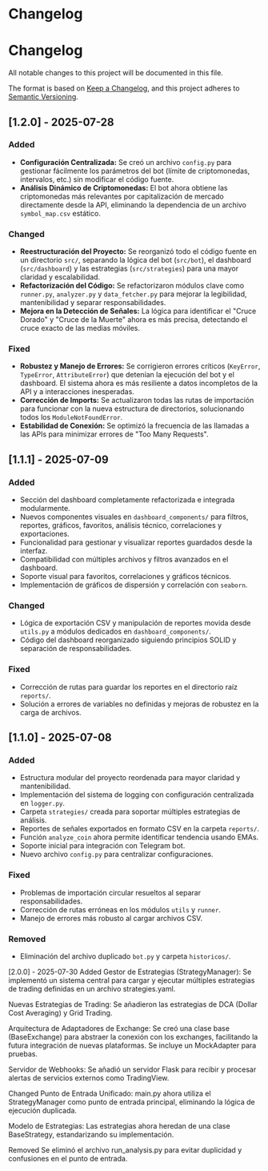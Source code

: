 # Changelog

# Changelog

All notable changes to this project will be documented in this file.

The format is based on [Keep a Changelog](https://keepachangelog.com/en/1.0.0/),
and this project adheres to [Semantic Versioning](https://semver.org/spec/v2.0.0.html).

## [1.2.0] - 2025-07-28

### Added

- **Configuración Centralizada:** Se creó un archivo `config.py` para gestionar fácilmente los parámetros del bot (límite de criptomonedas, intervalos, etc.) sin modificar el código fuente.
- **Análisis Dinámico de Criptomonedas:** El bot ahora obtiene las criptomonedas más relevantes por capitalización de mercado directamente desde la API, eliminando la dependencia de un archivo `symbol_map.csv` estático.

### Changed

- **Reestructuración del Proyecto:** Se reorganizó todo el código fuente en un directorio `src/`, separando la lógica del bot (`src/bot`), el dashboard (`src/dashboard`) y las estrategias (`src/strategies`) para una mayor claridad y escalabilidad.
- **Refactorización del Código:** Se refactorizaron módulos clave como `runner.py`, `analyzer.py` y `data_fetcher.py` para mejorar la legibilidad, mantenibilidad y separar responsabilidades.
- **Mejora en la Detección de Señales:** La lógica para identificar el "Cruce Dorado" y "Cruce de la Muerte" ahora es más precisa, detectando el cruce exacto de las medias móviles.

### Fixed

- **Robustez y Manejo de Errores:** Se corrigieron errores críticos (`KeyError`, `TypeError`, `AttributeError`) que detenían la ejecución del bot y el dashboard. El sistema ahora es más resiliente a datos incompletos de la API y a interacciones inesperadas.
- **Corrección de Imports:** Se actualizaron todas las rutas de importación para funcionar con la nueva estructura de directorios, solucionando todos los `ModuleNotFoundError`.
- **Estabilidad de Conexión:** Se optimizó la frecuencia de las llamadas a las APIs para minimizar errores de "Too Many Requests".

## [1.1.1] - 2025-07-09

### Added

- Sección del dashboard completamente refactorizada e integrada modularmente.
- Nuevos componentes visuales en `dashboard_components/` para filtros, reportes, gráficos, favoritos, análisis técnico, correlaciones y exportaciones.
- Funcionalidad para gestionar y visualizar reportes guardados desde la interfaz.
- Compatibilidad con múltiples archivos y filtros avanzados en el dashboard.
- Soporte visual para favoritos, correlaciones y gráficos técnicos.
- Implementación de gráficos de dispersión y correlación con `seaborn`.

### Changed

- Lógica de exportación CSV y manipulación de reportes movida desde `utils.py` a módulos dedicados en `dashboard_components/`.
- Código del dashboard reorganizado siguiendo principios SOLID y separación de responsabilidades.

### Fixed

- Corrección de rutas para guardar los reportes en el directorio raíz `reports/`.
- Solución a errores de variables no definidas y mejoras de robustez en la carga de archivos.

## [1.1.0] - 2025-07-08

### Added

- Estructura modular del proyecto reordenada para mayor claridad y mantenibilidad.
- Implementación del sistema de logging con configuración centralizada en `logger.py`.
- Carpeta `strategies/` creada para soportar múltiples estrategias de análisis.
- Reportes de señales exportados en formato CSV en la carpeta `reports/`.
- Función `analyze_coin` ahora permite identificar tendencia usando EMAs.
- Soporte inicial para integración con Telegram bot.
- Nuevo archivo `config.py` para centralizar configuraciones.

### Fixed

- Problemas de importación circular resueltos al separar responsabilidades.
- Corrección de rutas erróneas en los módulos `utils` y `runner`.
- Manejo de errores más robusto al cargar archivos CSV.

### Removed

- Eliminación del archivo duplicado `bot.py` y carpeta `historicos/`.

[2.0.0] - 2025-07-30
Added
Gestor de Estrategias (StrategyManager): Se implementó un sistema central para cargar y ejecutar múltiples estrategias de trading definidas en un archivo strategies.yaml.

Nuevas Estrategias de Trading: Se añadieron las estrategias de DCA (Dollar Cost Averaging) y Grid Trading.

Arquitectura de Adaptadores de Exchange: Se creó una clase base (BaseExchange) para abstraer la conexión con los exchanges, facilitando la futura integración de nuevas plataformas. Se incluye un MockAdapter para pruebas.

Servidor de Webhooks: Se añadió un servidor Flask para recibir y procesar alertas de servicios externos como TradingView.

Changed
Punto de Entrada Unificado: main.py ahora utiliza el StrategyManager como punto de entrada principal, eliminando la lógica de ejecución duplicada.

Modelo de Estrategias: Las estrategias ahora heredan de una clase BaseStrategy, estandarizando su implementación.

Removed
Se eliminó el archivo run_analysis.py para evitar duplicidad y confusiones en el punto de entrada.
